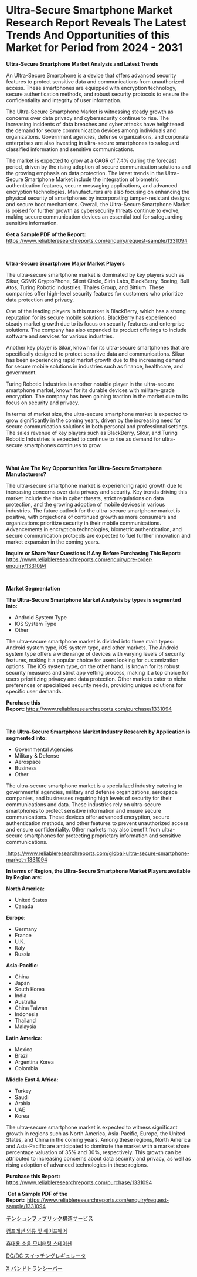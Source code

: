 <p><h1>Ultra-Secure Smartphone Market Research Report Reveals The Latest Trends And Opportunities of this Market for Period from 2024 - 2031</h1></p><p><strong>Ultra-Secure Smartphone Market Analysis and Latest Trends</strong></p>
<p><p>An Ultra-Secure Smartphone is a device that offers advanced security features to protect sensitive data and communications from unauthorized access. These smartphones are equipped with encryption technology, secure authentication methods, and robust security protocols to ensure the confidentiality and integrity of user information.</p><p>The Ultra-Secure Smartphone Market is witnessing steady growth as concerns over data privacy and cybersecurity continue to rise. The increasing incidents of data breaches and cyber attacks have heightened the demand for secure communication devices among individuals and organizations. Government agencies, defense organizations, and corporate enterprises are also investing in ultra-secure smartphones to safeguard classified information and sensitive communications.</p><p>The market is expected to grow at a CAGR of 7.4% during the forecast period, driven by the rising adoption of secure communication solutions and the growing emphasis on data protection. The latest trends in the Ultra-Secure Smartphone Market include the integration of biometric authentication features, secure messaging applications, and advanced encryption technologies. Manufacturers are also focusing on enhancing the physical security of smartphones by incorporating tamper-resistant designs and secure boot mechanisms. Overall, the Ultra-Secure Smartphone Market is poised for further growth as cybersecurity threats continue to evolve, making secure communication devices an essential tool for safeguarding sensitive information.</p></p>
<p><strong>Get a Sample PDF of the Report:&nbsp;</strong> <a href="https://www.reliableresearchreports.com/enquiry/request-sample/1331094">https://www.reliableresearchreports.com/enquiry/request-sample/1331094</a></p>
<p>&nbsp;</p>
<p><strong>Ultra-Secure Smartphone Major Market Players</strong></p>
<p><p>The ultra-secure smartphone market is dominated by key players such as Sikur, GSMK CryptoPhone, Silent Circle, Sirin Labs, BlackBerry, Boeing, Bull Atos, Turing Robotic Industries, Thales Group, and Bittium. These companies offer high-level security features for customers who prioritize data protection and privacy.</p><p>One of the leading players in this market is BlackBerry, which has a strong reputation for its secure mobile solutions. BlackBerry has experienced steady market growth due to its focus on security features and enterprise solutions. The company has also expanded its product offerings to include software and services for various industries.</p><p>Another key player is Sikur, known for its ultra-secure smartphones that are specifically designed to protect sensitive data and communications. Sikur has been experiencing rapid market growth due to the increasing demand for secure mobile solutions in industries such as finance, healthcare, and government.</p><p>Turing Robotic Industries is another notable player in the ultra-secure smartphone market, known for its durable devices with military-grade encryption. The company has been gaining traction in the market due to its focus on security and privacy.</p><p>In terms of market size, the ultra-secure smartphone market is expected to grow significantly in the coming years, driven by the increasing need for secure communication solutions in both personal and professional settings. The sales revenue of key players such as BlackBerry, Sikur, and Turing Robotic Industries is expected to continue to rise as demand for ultra-secure smartphones continues to grow.</p></p>
<p>&nbsp;</p>
<p><strong>What Are The Key Opportunities For Ultra-Secure Smartphone Manufacturers?</strong></p>
<p><p>The ultra-secure smartphone market is experiencing rapid growth due to increasing concerns over data privacy and security. Key trends driving this market include the rise in cyber threats, strict regulations on data protection, and the growing adoption of mobile devices in various industries. The future outlook for the ultra-secure smartphone market is positive, with projections of continued growth as more consumers and organizations prioritize security in their mobile communications. Advancements in encryption technologies, biometric authentication, and secure communication protocols are expected to fuel further innovation and market expansion in the coming years.</p></p>
<p><strong>Inquire or Share Your Questions If Any Before Purchasing This Report:</strong> <a href="https://www.reliableresearchreports.com/enquiry/pre-order-enquiry/1331094">https://www.reliableresearchreports.com/enquiry/pre-order-enquiry/1331094</a></p>
<p>&nbsp;</p>
<p><strong>Market Segmentation</strong></p>
<p><strong>The Ultra-Secure Smartphone Market Analysis by types is segmented into:</strong></p>
<p><ul><li>Android System Type</li><li>IOS System Type</li><li>Other</li></ul></p>
<p><p>The ultra-secure smartphone market is divided into three main types: Android system type, iOS system type, and other markets. The Android system type offers a wide range of devices with varying levels of security features, making it a popular choice for users looking for customization options. The iOS system type, on the other hand, is known for its robust security measures and strict app vetting process, making it a top choice for users prioritizing privacy and data protection. Other markets cater to niche preferences or specialized security needs, providing unique solutions for specific user demands.</p></p>
<p><strong>Purchase this Report:&nbsp;</strong><a href="https://www.reliableresearchreports.com/purchase/1331094">https://www.reliableresearchreports.com/purchase/1331094</a></p>
<p>&nbsp;</p>
<p><strong>The Ultra-Secure Smartphone Market Industry Research by Application is segmented into:</strong></p>
<p><ul><li>Governmental Agencies</li><li>Military & Defense</li><li>Aerospace</li><li>Business</li><li>Other</li></ul></p>
<p><p>The ultra-secure smartphone market is a specialized industry catering to governmental agencies, military and defense organizations, aerospace companies, and businesses requiring high levels of security for their communications and data. These industries rely on ultra-secure smartphones to protect sensitive information and ensure secure communications. These devices offer advanced encryption, secure authentication methods, and other features to prevent unauthorized access and ensure confidentiality. Other markets may also benefit from ultra-secure smartphones for protecting proprietary information and sensitive communications.</p></p>
<p><a href="https://www.reliableresearchreports.com/global-ultra-secure-smartphone-market-r1331094">&nbsp;https://www.reliableresearchreports.com/global-ultra-secure-smartphone-market-r1331094</a></p>
<p><strong>In terms of Region, the Ultra-Secure Smartphone Market Players available by Region are:</strong></p>
<p>
    <p> <strong> North America: </strong>
        <ul>
            <li>United States</li>
            <li>Canada</li>
        </ul>
        </p> 
    <p> <strong> Europe: </strong>
        <ul>
            <li>Germany</li>
            <li>France</li>
            <li>U.K.</li>
            <li>Italy</li>
            <li>Russia</li>
        </ul>
        </p> 
    <p> <strong> Asia-Pacific: </strong>
        <ul>
            <li>China</li>
            <li>Japan</li>
            <li>South Korea</li>
            <li>India</li>
            <li>Australia</li>
            <li>China Taiwan</li>
            <li>Indonesia</li>
            <li>Thailand</li>
            <li>Malaysia</li>
        </ul>
        </p> 
    <p> <strong> Latin America: </strong>
        <ul>
            <li>Mexico</li>
            <li>Brazil</li>
            <li>Argentina Korea</li>
            <li>Colombia</li>
        </ul>
        </p> 
    <p> <strong> Middle East & Africa: </strong>
        <ul>
            <li>Turkey</li>
            <li>Saudi</li>
            <li>Arabia</li>
            <li>UAE</li>
            <li>Korea</li>
        </ul>
    </p>
    </p>
<p><p>The ultra-secure smartphone market is expected to witness significant growth in regions such as North America, Asia-Pacific, Europe, the United States, and China in the coming years. Among these regions, North America and Asia-Pacific are anticipated to dominate the market with a market share percentage valuation of 35% and 30%, respectively. This growth can be attributed to increasing concerns about data security and privacy, as well as rising adoption of advanced technologies in these regions.</p></p>
<p><strong>Purchase this Report: </strong><a href="https://www.reliableresearchreports.com/purchase/1331094">https://www.reliableresearchreports.com/purchase/1331094</a></p>
<p>&nbsp;<strong>Get a Sample PDF of the Report:&nbsp;&nbsp;</strong><a href="https://www.reliableresearchreports.com/enquiry/request-sample/1331094">https://www.reliableresearchreports.com/enquiry/request-sample/1331094</a></p>
<p><strong></strong></p>
<p><p><a href="https://github.com/RandallRunte2023/Market-Research-Report-List-1/blob/main/4390119111672.md">テンションファブリック構造サービス</a></p><p><a href="https://github.com/EthaWolf/Market-Research-Report-List-1/blob/main/3193157106908.md">컴프레션 의류 및 쉐이프웨어</a></p><p><a href="https://github.com/darrellockm3ytan895656/Market-Research-Report-List-2/blob/main/9675065106907.md">휴대용 소음 모니터링 스테이션</a></p><p><a href="https://medium.com/@demarcuskuhlman/dc-dc%E3%82%B9%E3%82%A4%E3%83%83%E3%83%81%E3%83%B3%E3%82%B0%E3%83%AC%E3%82%AE%E3%83%A5%E3%83%AC%E3%83%BC%E3%82%BF%E3%83%BC%E5%B8%82%E5%A0%B4%E3%81%AE%E8%A6%8F%E6%A8%A1%E3%81%A8%E5%B8%82%E5%A0%B4%E5%8B%95%E5%90%91-%E5%AE%8C%E5%85%A8%E3%81%AA%E6%A5%AD%E7%95%8C%E6%A6%82%E8%A6%81-2024%E5%B9%B4%E3%81%8B%E3%82%892031%E5%B9%B4%E3%81%BE%E3%81%A7-0056a4f969b0">DC/DC スイッチングレギュレータ</a></p><p><a href="https://github.com/TerrellConn/Market-Research-Report-List-1/blob/main/4852558111671.md">X バンドトランシーバー</a></p></p>